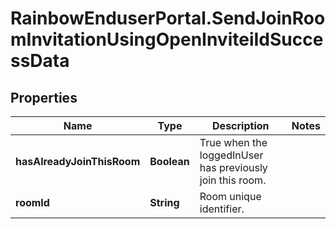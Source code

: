 # RainbowEnduserPortal.SendJoinRoomInvitationUsingOpenInviteiIdSuccessData

## Properties

Name | Type | Description | Notes
------------ | ------------- | ------------- | -------------
**hasAlreadyJoinThisRoom** | **Boolean** | True when the loggedInUser has previously join this room. | 
**roomId** | **String** | Room unique identifier. | 


